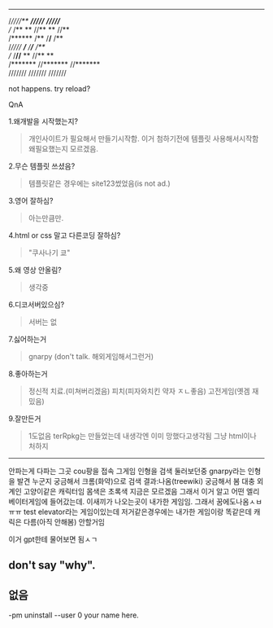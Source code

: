 














 ******     *******     *******    
/*////**   **/////**   **/////**   
/*   /**  **     //** **     //**  
/******  /**      /**/**      /**  
/*//// **/**      /**/**      /**  
/*    /**//**     ** //**     **   
/*******  //*******   //*******    
///////    ///////     ///////     



not happens. try reload?






























QnA

1.왜개발을 시작했는지?
>개인사이트가 필요해서 만들기시작함.
이거 첨하기전에 템플릿 사용해서시작함
왜필요했는지 모르겠음.

2.무슨 템플릿 쓰셨음?
>템플릿같은 경우에는 site123썼었음(is not ad.)

3.영어 잘하심?
>아는만큼만.

4.html or css 말고 다른코딩 잘하심?
>"쿠사나기 쿄"

5.왜 영상 안올림?
>생각중

6.디코서버있으심?
>서버는 없

7.싫어하는거
>gnarpy (don't talk. 해외게임해서그런거)



8.좋아하는거
>정신적 치료.(미쳐버리겠음)
피치(피자와치킨 약자 ㅈㄴ좋음)
고전게임(옛겜 재밌음)

9.잘만든거
>1도없음 terRpkg는 만들었는데 내생각엔 이미 망했다고생각됨
그냥 html이나 처하지
----------------
안파는게 다파는 그곳 cou팡을 접속
그게임 인형을 검색
둘러보던중 gnarpy라는 인형을 발견
누군지 궁금해서 크롬(화약)으로 검색
결과:나옴(treewiki)
궁금해서 봄
대충 외계인 고양이같은 캐릭터임
몸색은 초록색 지금은 모르겠음
그래서 이거 알고 어떤 엘리베이터게임에 들어갔는데. 이새끼가 나오는곳이 내가한 게임임.
그래서 꿈에도나옴ㅅㅂㅠㅠ
test elevator라는 게임이있는데 저거같은경우에는 내가한 게임이랑 똑같은데 캐릭은 다름(아직 안해봄) 안할거임

이거 gpt한테 물어보면 됨ㅅㄱ

don't say "why".
----------------
없음
----------------

-pm uninstall --user 0 your name here.


